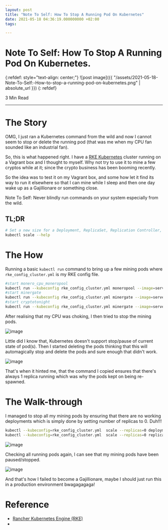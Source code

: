 ```yaml
---
layout: post
title: "Note To Self: How To Stop A Running Pod On Kubernetes"
date: 2021-05-18 04:36:19.000000000 +02:00
tags:

---
```

# Note To Self: How To Stop A Running Pod On Kubernetes.

{:refdef: style="text-align: center;"}
![post image]({{ "/assets/2021-05-18-Note-To-Self:-How-to-stop-a-running-pod-on-kubernetes.png" | absolute_url }})
{: refdef}

3 Min Read

-----------------------------------------------------------------------------------------

# The Story

OMG, I just ran a Kubernetes command from the wild and now I cannot seem to stop or delete the running pod (that was me when my CPU fan sounded like an industrial fan). 

So, this is what happened right. I have a [RKE Kubernetes](https://rancher.com/products/rke/) cluster running on a Vagrant box and I thought to myself. Why not try to use it to mine a few cryptos while at it; since the crypto business has been booming recently.

So the idea was to test it on my Vagrant box, and some how let it find its way to run it elsewhere so that I can mine while I sleep and then one day wake up as a Gajillionare or something close.

Note To Self: Never blindly run commands on your system especially from the wild.

## TL;DR

```bash
# Set a new size for a Deployment, ReplicaSet, Replication Controller, or StatefulSet.
kubectl scale --help
```

# The How

Running a basic `kubectl run` command to bring up a few mining pods where `rke_config_cluster.yml` is my RKE config file.

```bash
#start monero_cpu_moneropool
kubectl run --kubeconfig rke_config_cluster.yml moneropool --image=servethehome/monero_cpu_moneropool:latest --replicas=1
#start minergate
kubectl run --kubeconfig rke_config_cluster.yml minergate --image=servethehome/monero_cpu_minergate:latest --replicas=1
#start cryptotonight
kubectl run --kubeconfig rke_config_cluster.yml minergate --image=servethehome/universal_cryptonight:latest --replicas=1
```

After realising that my CPU was choking, I then tried to stop the mining pods.

![image](https://user-images.githubusercontent.com/7910856/118583866-09a94e00-b796-11eb-8c16-5cfef8008c24.png)

Little did I know that, Kubernetes doesn't support stop/pause of current state of pod(s). Then I started deleting the pods thinking that this will automagically stop and delete the pods and sure enough that didn't work.

![image](https://user-images.githubusercontent.com/7910856/118583540-85ef6180-b795-11eb-9e77-dcaa69607795.png)

That's when it hinted me, that the command I copied ensures that there's always 1 replica running which was why the pods kept on being re-spawned.

# The Walk-through

I managed to stop all my mining pods by ensuring that there are no working deployments which is simply done by setting number of replicas to 0. Duh!!!

```bash
kubectl --kubeconfig=rke_config_cluster.yml  scale --replicas=0 deployment minergate moneropool
kubectl --kubeconfig=rke_config_cluster.yml  scale --replicas=0 replicaset minergate-686c565775 moneropool-69fbc5b6d5
```

![image](https://user-images.githubusercontent.com/7910856/118584808-fa2b0480-b797-11eb-9bee-13bfb4661286.png)

Checking all running pods again, I can see that my mining pods have been paused/stopped.

![image](https://user-images.githubusercontent.com/7910856/118584763-e5e70780-b797-11eb-90ec-3b8109a8efb9.png)

And that's how I failed to become a Gajillionare, maybe I should just run this in a production environment bwagagagaga!

# Reference

- [Rancher Kubernetes Engine (RKE)](https://rancher.com/products/rke/)
- []()

